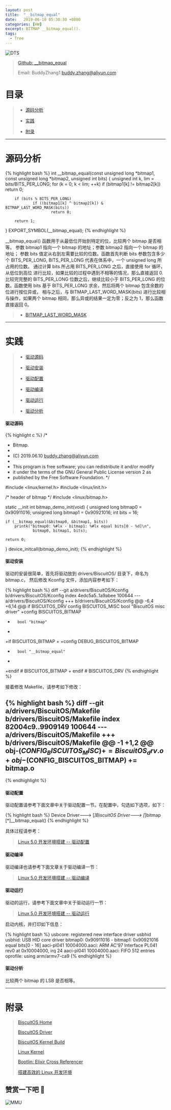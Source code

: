 ```yaml
---
layout: post
title:  "__bitmap_equal"
date:   2019-06-10 05:30:30 +0800
categories: [HW]
excerpt: BITMAP __bitmap_equal().
tags:
  - Tree
---
```


![DTS](https://raw.githubusercontent.com/EmulateSpace/PictureSet/master/BiscuitOS/kernel/IND00000B.jpg)

> [Github: __bitmap_equal](https://github.com/BiscuitOS/HardStack/tree/master/Algorithem/bitmap/API/__bitmap_equal)
>
> Email: BuddyZhang1 <buddy.zhang@aliyun.com>

# 目录

> - [源码分析](#源码分析)
>
> - [实践](#实践)
>
> - [附录](#附录)

-----------------------------------

# <span id="源码分析">源码分析</span>

{% highlight bash %}
int __bitmap_equal(const unsigned long *bitmap1,
                const unsigned long *bitmap2, unsigned int bits)
{
        unsigned int k, lim = bits/BITS_PER_LONG;
        for (k = 0; k < lim; ++k)
                if (bitmap1[k] != bitmap2[k])
                        return 0;

        if (bits % BITS_PER_LONG)
                if ((bitmap1[k] ^ bitmap2[k]) & BITMAP_LAST_WORD_MASK(bits))
                        return 0;

        return 1;
}
EXPORT_SYMBOL(__bitmap_equal);
{% endhighlight %}

__bitmap_equal() 函数用于从最低位开始到特定的位，比较两个 bitmap 是否相等。
参数 bitmap1 指向一个 bitmap 的地址；参数 bitmap2 指向一个 bitmap 的地址；
参数 bits 值定从右到左需要比较的位数。函数首先判断 bits 参数包含多少个
BITS_PER_LONG, BITS_PER_LONG 代表在体系中，一个 unsigned long 所占用的位数。
通过计算 bits 所占用 BITS_PER_LONG 之后，直接使用 for 循环，从低位到高位
进行比较，如果比较的过程中遇到不相等的情况，那么直接返回 0. 比较完完整的
BITS_PER_LONG 位数之后，继续比较小于 BITS_PER_LONG 的位数。函数使用
bits 基于 BITS_PER_LONG 求余，然后将两个 bitmap 包含余数的位进行按位异或，
相与之后，与 BITMAP_LAST_WORD_MASK(bits) 进行比较相与操作，如果两个
bitmap 相同，那么异或的结果一定为零；反之为 1，那么函数直接返回 0。

> - [BITMAP_LAST_WORD_MASK](https://biscuitos.github.io/blog/BITMAP_BITMAP_LAST_WORD_MASK/)

--------------------------------------------------

# <span id="实践">实践</span>

> - [驱动源码](#驱动源码)
>
> - [驱动安装](#驱动安装)
>
> - [驱动配置](#驱动配置)
>
> - [驱动编译](#驱动编译)
>
> - [驱动运行](#驱动运行)
>
> - [驱动分析](#驱动分析)

#### <span id="驱动源码">驱动源码</span>

{% highlight c %}
/*
 * Bitmap.
 *
 * (C) 2019.06.10 <buddy.zhang@aliyun.com>
 *
 * This program is free software; you can redistribute it and/or modify
 * it under the terms of the GNU General Public License version 2 as
 * published by the Free Software Foundation.
 */

#include <linux/kernel.h>
#include <linux/init.h>

/* header of bitmap */
#include <linux/bitmap.h>

static __init int bitmap_demo_init(void)
{
	unsigned long bitmap0 = 0x90911016;
	unsigned long bitmap1 = 0x90921016;
	int bits = 16;

	if (__bitmap_equal(&bitmap0, &bitmap1, bits))
		printk("bitmap0: %#lx - bitmap1: %#lx equal bits[0 - %d]\n",
				bitmap0, bitmap1, bits);

	return 0;
}
device_initcall(bitmap_demo_init);
{% endhighlight %}

#### <span id="驱动安装">驱动安装</span>

驱动的安装很简单，首先将驱动放到 drivers/BiscuitOS/ 目录下，命名为 bitmap.c，
然后修改 Kconfig 文件，添加内容参考如下：

{% highlight bash %}
diff --git a/drivers/BiscuitOS/Kconfig b/drivers/BiscuitOS/Kconfig
index 4edc5a5..1a9abee 100644
--- a/drivers/BiscuitOS/Kconfig
+++ b/drivers/BiscuitOS/Kconfig
@@ -6,4 +6,14 @@ if BISCUITOS_DRV
config BISCUITOS_MISC
        bool "BiscuitOS misc driver"
+config BISCUITOS_BITMAP
+       bool "bitmap"
+
+if BISCUITOS_BITMAP
+
+config DEBUG_BISCUITOS_BITMAP
+       bool "__bitmap_equal"
+
+endif # BISCUITOS_BITMAP
+
endif # BISCUITOS_DRV
{% endhighlight %}

接着修改 Makefile，请参考如下修改：

{% highlight bash %}
diff --git a/drivers/BiscuitOS/Makefile b/drivers/BiscuitOS/Makefile
index 82004c9..9909149 100644
--- a/drivers/BiscuitOS/Makefile
+++ b/drivers/BiscuitOS/Makefile
@@ -1 +1,2 @@
obj-$(CONFIG_BISCUITOS_MISC)     += BiscuitOS_drv.o
+obj-$(CONFIG_BISCUITOS_BITMAP)     += bitmap.o
--
{% endhighlight %}

#### <span id="驱动配置">驱动配置</span>

驱动配置请参考下面文章中关于驱动配置一节。在配置中，勾选如下选项，如下：

{% highlight bash %}
Device Driver--->
    [*]BiscuitOS Driver--->
        [*]bitmap
            [*]__bitmap_equal()
{% endhighlight %}

具体过程请参考：

> [Linux 5.0 开发环境搭建 -- 驱动配置](https://biscuitos.github.io/blog/Linux-5.0-arm32-Usermanual/#%E9%A9%B1%E5%8A%A8%E9%85%8D%E7%BD%AE)

#### <span id="驱动编译">驱动编译</span>

驱动编译也请参考下面文章关于驱动编译一节：

> [Linux 5.0 开发环境搭建 -- 驱动编译](https://biscuitos.github.io/blog/Linux-5.0-arm32-Usermanual/#%E7%BC%96%E8%AF%91%E9%A9%B1%E5%8A%A8)

#### <span id="驱动运行">驱动运行</span>

驱动的运行，请参考下面文章中关于驱动运行一节：

> [Linux 5.0 开发环境搭建 -- 驱动运行](https://biscuitos.github.io/blog/Linux-5.0-arm32-Usermanual/#%E9%A9%B1%E5%8A%A8%E8%BF%90%E8%A1%8C)

启动内核，并打印如下信息：

{% highlight bash %}
usbcore: registered new interface driver usbhid
usbhid: USB HID core driver
bitmap0: 0x90911016 - bitmap1: 0x90921016 equal bits[0 - 16]
aaci-pl041 10004000.aaci: ARM AC'97 Interface PL041 rev0 at 0x10004000, irq 24
aaci-pl041 10004000.aaci: FIFO 512 entries
oprofile: using arm/armv7-ca9
{% endhighlight %}

#### <span id="驱动分析">驱动分析</span>

比较两个 bitmap 的 LSB 是否相等。

-----------------------------------------------

# <span id="附录">附录</span>

> [BiscuitOS Home](https://biscuitos.github.io/)
>
> [BiscuitOS Driver](https://biscuitos.github.io/blog/BiscuitOS_Catalogue/)
>
> [BiscuitOS Kernel Build](https://biscuitos.github.io/blog/Kernel_Build/)
>
> [Linux Kernel](https://www.kernel.org/)
>
> [Bootlin: Elixir Cross Referencer](https://elixir.bootlin.com/linux/latest/source)
>
> [搭建高效的 Linux 开发环境](https://biscuitos.github.io/blog/Linux-debug-tools/)

## 赞赏一下吧 🙂

![MMU](https://raw.githubusercontent.com/EmulateSpace/PictureSet/master/BiscuitOS/kernel/HAB000036.jpg)
